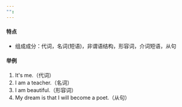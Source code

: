 ```yaml
---
"":
---
```

#### 特点
* 组成成分：代词，名词(短语)，非谓语结构，形容词，介词短语，从句
#### 举例
1. It's me.（代词）
2. I am a teacher.（名词）
3. I am beautiful.（形容词）
4. My dream is that I will become a poet.（从句）

